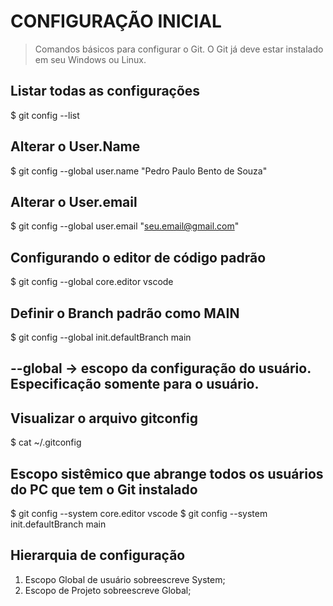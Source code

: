 # CONFIGURAÇÃO INICIAL
> Comandos básicos para configurar o Git.
> O Git já deve estar instalado em seu Windows ou Linux.

## Listar todas as configurações
$ git config --list

## Alterar o User.Name
$ git config --global user.name "Pedro Paulo Bento de Souza"

## Alterar o User.email
$ git config --global user.email "seu.email@gmail.com"

## Configurando o editor de código padrão
$ git config --global core.editor vscode

## Definir o Branch padrão como MAIN
$ git config --global init.defaultBranch main

## --global -> escopo da configuração do usuário. Especificação somente para o usuário.
## Visualizar o arquivo gitconfig
$ cat ~/.gitconfig

## Escopo sistêmico que abrange todos os usuários do PC que tem o Git instalado
$ git config --system core.editor vscode
$ git config --system init.defaultBranch main

## Hierarquia de configuração
1. Escopo Global de usuário sobreescreve System;
2. Escopo de Projeto sobreescreve Global;




